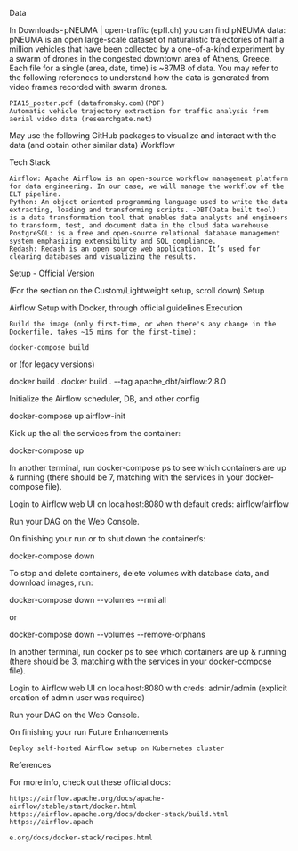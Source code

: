 Data

In Downloads - pNEUMA | open-traffic (epfl.ch) you can find pNEUMA data: pNEUMA is an open large-scale dataset of naturalistic trajectories of half a million vehicles that have been collected by a one-of-a-kind experiment by a swarm of drones in the congested downtown area of Athens, Greece. Each file for a single (area, date, time) is ~87MB of data. You may refer to the following references to understand how the data is generated from video frames recorded with swarm drones.

    PIA15_poster.pdf (datafromsky.com)(PDF)
    Automatic vehicle trajectory extraction for traffic analysis from aerial video data (researchgate.net)

May use the following GitHub packages to visualize and interact with the data (and obtain other similar data)
Workflow

Tech Stack

    Airflow: Apache Airflow is an open-source workflow management platform for data engineering. In our case, we will manage the workflow of the ELT pipeline.
    Python: An object oriented programming language used to write the data extracting, loading and transforming scripts. -DBT(Data built tool): is a data transformation tool that enables data analysts and engineers to transform, test, and document data in the cloud data warehouse.
    PostgreSQL: is a free and open-source relational database management system emphasizing extensibility and SQL compliance.
    Redash: Redash is an open source web application. It’s used for clearing databases and visualizing the results.

Setup - Official Version

(For the section on the Custom/Lightweight setup, scroll down)
Setup

Airflow Setup with Docker, through official guidelines
Execution

    Build the image (only first-time, or when there's any change in the Dockerfile, takes ~15 mins for the first-time):

    docker-compose build

or (for legacy versions)

docker build .
docker build . --tag apache_dbt/airflow:2.8.0

Initialize the Airflow scheduler, DB, and other config

docker-compose up airflow-init

Kick up the all the services from the container:

docker-compose up

In another terminal, run docker-compose ps to see which containers are up & running (there should be 7, matching with the services in your docker-compose file).

Login to Airflow web UI on localhost:8080 with default creds: airflow/airflow

Run your DAG on the Web Console.

On finishing your run or to shut down the container/s:

docker-compose down

To stop and delete containers, delete volumes with database data, and download images, run:

docker-compose down --volumes --rmi all

or

docker-compose down --volumes --remove-orphans

In another terminal, run docker ps to see which containers are up & running (there should be 3, matching with the services in your docker-compose file).

Login to Airflow web UI on localhost:8080 with creds: admin/admin (explicit creation of admin user was required)

Run your DAG on the Web Console.

On finishing your run
Future Enhancements

    Deploy self-hosted Airflow setup on Kubernetes cluster

References

For more info, check out these official docs:

    https://airflow.apache.org/docs/apache-airflow/stable/start/docker.html
    https://airflow.apache.org/docs/docker-stack/build.html
    https://airflow.apach

    e.org/docs/docker-stack/recipes.html


